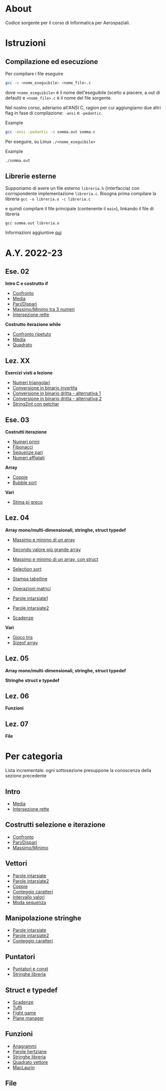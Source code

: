# About
Codice sorgente per il corso di Informatica per Aerospaziali.

# Istruzioni
## Compilazione ed esecuzione ##
Per compilare i file eseguire

```bash
gcc -o <nome_eseguibile> <nome_file>.c
```

dove ``<nome_eseguibile>`` è il nome dell'eseguibile (scelto a piacere, a.out di
default) e ``<nome_file>.c`` è il nome del file sorgente.

Nel nostro corso, aderiamo all'ANSI C, ragion per cui aggiungiamo due altri flag in fase di compilazione: `-ansi` e `-pedantic`.

Example
```bash
gcc -ansi -pedantic -o somma.out somma.c
```

Per eseguire, su Linux ``./<nome_eseguibile>``

Example
```bash
./somma.out
```

## Librerie esterne ##
Supponiamo di avere un file esterno `libreria.h` (interfaccia) con corrispondente implementazione `libreria.c`.
Bisogna prima compilare la libreria
```gcc -o libreria.o -c libreria.c```

e quindi compilare il file principale (contenente il `main`), linkando il file di libreria

```gcc somma.out libreria.o```

Informazioni aggiuntive [qui](https://www.cs.swarthmore.edu/~newhall/unixhelp/howto_C_libraries.html)

# A.Y. 2022-23
## Ese. 02
**Intro C e costrutto if**
* [Confronto](src/confronto.c)
* [Media](src/media.c)
* [Pari/Dispari](src/dis_pari.c)
* [Massimo/Minimo tra 3 numeri](src/max_min.c)
* [Intersezione rette](src/intersezione.c)

**Costrutto iterazione while**
* [Confronto ripetuto](src/confronto_ripetuto.c)
* [Media](src/media_var.c)
* [Quadrato](src/quadrato.c)


## Lez. XX
**Esercizi visti a lezione**
* [Numeri triangolari](src/triangolari.c)
* [Conversione in binario invertita](src/binario_inverso.c)
* [Conversione in binario dritta - alternativa 1](src/binario_dritto.c)
* [Conversione in binario dritta - alternativa 2](src/binario_dritto2.c)
* [String2int con getchar](src/getcharex.c)


## Ese. 03
**Costrutti iterazione**
* [Numeri primi](src/primi.c)
* [Fibonacci](src/fibonacci.c)
* [Sequenze pari](src/sequenze.c)
* [Numeri affiatati](src/affiatati.c)

**Array**
* [Coppie](src/coppie.c)
* [Bubble sort](src/bubble_sort.c)

**Vari**
* [Stima pi greco](src/pi_monte_carlo.c)


## Lez. 04
**Array mono/multi-dimensionali, stringhe, struct typedef**
* [Massimo e minimo di un array](src/min_max_array.c)
* [Secondo valore più grande array](src/second_largest_array.c)
* [Massimo e minimo di un array, con struct](src/min_max_array_struct.c)
* [Selection sort](src/selection_sort.c)

* [Stampa tabelline](src/tabelline.c)
* [Operazioni matrici](src/ops_matrici.c)

* [Parole intarsiate1](src/parole_intarsiate1.c)
* [Parole intarsiate2](src/parole_intarsiate2.c)

* [Scadenze](src/scadenze.c)

**Vari**
* [Gioco tris](src/tris.c)
* [Sizeof array](src/array_size.c)

## Lez. 05
**Array mono/multi-dimensionali, stringhe, struct typedef**
<!-- * [Insertion sort](src/insertion_sort.c) -->
<!-- * [Conteggio caratteri](src/conteggio_caratteri.c) -->
<!-- * [Tuffi](src/tuffi.c) -->
<!-- * [Intervallo valori](src/intervallo_valori.c) -->
<!-- * [Moda sequenza](src/moda.c) -->
<!-- * [Anagrammi](src/anagrammi.c) -->
<!-- * [Stringhe libreria](src/stringhe-libreria.c) -->
<!-- * [Cerniera](src/cerniera.c) -->
<!-- * [Puntatori e const](src/pointers_const.c) -->
<!-- * [Plane manager](src/plane_manager_stack.c) -->
<!-- * [Fight game](src/fight_game.c) -->

**Stringhe**
**struct e typedef**

## Lez. 06
**Funzioni**
<!-- * [MacLaurin](src/maclaurin.c) -->
<!-- * [Quadrato vettore](src/quadrato-vettore.c) -->
<!-- * [Parole hertziane](src/hertziane.c) -->

## Lez. 07
**File**

# Per categoria
Lista incrementale: ogni sottosezione presuppone la conoscenza della sezione precedente

## Intro
* [Media](src/media.c)
* [Intersezione rette](src/intersezione.c)

## Costrutti selezione e iterazione
* [Confronto](src/confronto.c)
* [Pari/Dispari](src/dis_pari.c)
* [Massimo/Minimo](src/max_min.c)

## Vettori
* [Parole intarsiate](src/parole_intarsiate.c)
* [Parole intarsiate2](src/parole_intarsiate2.c)
* [Coppie](src/coppie.c)
* [Conteggio caratteri](src/conteggio_caratteri.c)
* [Intervallo valori](src/intervallo_valori.c)
* [Moda sequenza](src/moda.c)
## Manipolazione stringhe
<!-- * [Stringhe libreria](src/stringhe-libreria.c) -->
* [Parole intarsiate](src/parole_intarsiate.c)
* [Parole intarsiate2](src/parole_intarsiate2.c)
* [Conteggio caratteri](src/conteggio_caratteri.c)
## Puntatori
* [Puntatori e const](src/pointers_const.c)
* [Stringhe libreria](src/stringhe-libreria.c)
## Struct e typedef
* [Scadenze](src/scadenze.c)
* [Tuffi](src/tuffi.c)
* [Fight game](src/fight_game.c)
* [Plane manager](src/plane_manager.c)
## Funzioni
* [Anagrammi](src/anagrammi.c)
* [Parole hertziane](src/hertziane.c)
* [Stringhe libreria](src/stringhe-libreria.c)
* [Quadrato vettore](src/quadrato-vettore.c)
* [MacLaurin](src/maclaurin.c)
## File

